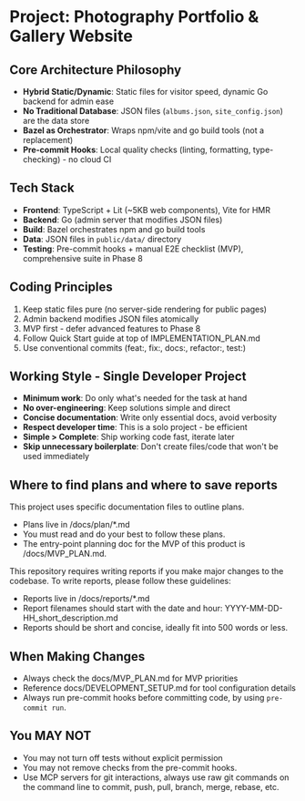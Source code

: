 <!-- Workspace Copilot Instructions -->

# Project: Photography Portfolio & Gallery Website

## Core Architecture Philosophy

- **Hybrid Static/Dynamic**: Static files for visitor speed, dynamic Go backend for admin ease
- **No Traditional Database**: JSON files (`albums.json`, `site_config.json`) are the data store
- **Bazel as Orchestrator**: Wraps npm/vite and go build tools (not a replacement)
- **Pre-commit Hooks**: Local quality checks (linting, formatting, type-checking) - no cloud CI

## Tech Stack

- **Frontend**: TypeScript + Lit (~5KB web components), Vite for HMR
- **Backend**: Go (admin server that modifies JSON files)
- **Build**: Bazel orchestrates npm and go build tools
- **Data**: JSON files in `public/data/` directory
- **Testing**: Pre-commit hooks + manual E2E checklist (MVP), comprehensive suite in Phase 8

## Coding Principles

1. Keep static files pure (no server-side rendering for public pages)
2. Admin backend modifies JSON files atomically
3. MVP first - defer advanced features to Phase 8
4. Follow Quick Start guide at top of IMPLEMENTATION_PLAN.md
5. Use conventional commits (feat:, fix:, docs:, refactor:, test:)

## Working Style - Single Developer Project

- **Minimum work**: Do only what's needed for the task at hand
- **No over-engineering**: Keep solutions simple and direct
- **Concise documentation**: Write only essential docs, avoid verbosity
- **Respect developer time**: This is a solo project - be efficient
- **Simple > Complete**: Ship working code fast, iterate later
- **Skip unnecessary boilerplate**: Don't create files/code that won't be used immediately

## Where to find plans and where to save reports

This project uses specific documentation files to outline plans.

- Plans live in /docs/plan/\*.md
- You must read and do your best to follow these plans.
- The entry-point planning doc for the MVP of this product is /docs/MVP_PLAN.md.

This repository requires writing reports if you make major changes to the codebase. To write reports, please follow these guidelines:

- Reports live in /docs/reports/\*.md
- Report filenames should start with the date and hour: YYYY-MM-DD-HH_short_description.md
- Reports should be short and concise, ideally fit into 500 words or less.

## When Making Changes

- Always check the docs/MVP_PLAN.md for MVP priorities
- Reference docs/DEVELOPMENT_SETUP.md for tool configuration details
- Always run pre-commit hooks before committing code, by using `pre-commit run`.

## You MAY NOT

- You may not turn off tests without explicit permission
- You may not remove checks from the pre-commit hooks.
- Use MCP servers for git interactions, always use raw git commands on the command line to commit, push, pull, branch, merge, rebase, etc.
